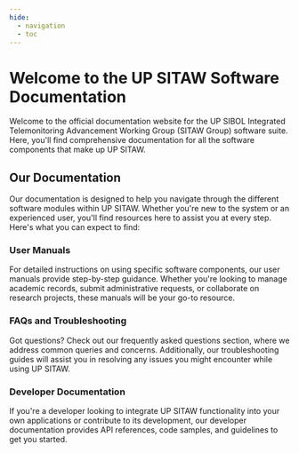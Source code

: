 ```yaml
---
hide:
  - navigation
  - toc
---
```


# Welcome to the UP SITAW Software Documentation

Welcome to the official documentation website for the UP SIBOL Integrated Telemonitoring Advancement Working Group (SITAW Group) software suite. Here, you'll find comprehensive documentation for all the software components that make up UP SITAW.

## Our Documentation

Our documentation is designed to help you navigate through the different software modules within UP SITAW. Whether you're new to the system or an experienced user, you'll find resources here to assist you at every step. Here's what you can expect to find:

### User Manuals

For detailed instructions on using specific software components, our user manuals provide step-by-step guidance. Whether you're looking to manage academic records, submit administrative requests, or collaborate on research projects, these manuals will be your go-to resource.

### FAQs and Troubleshooting

Got questions? Check out our frequently asked questions section, where we address common queries and concerns. Additionally, our troubleshooting guides will assist you in resolving any issues you might encounter while using UP SITAW.

### Developer Documentation

If you're a developer looking to integrate UP SITAW functionality into your own applications or contribute to its development, our developer documentation provides API references, code samples, and guidelines to get you started.